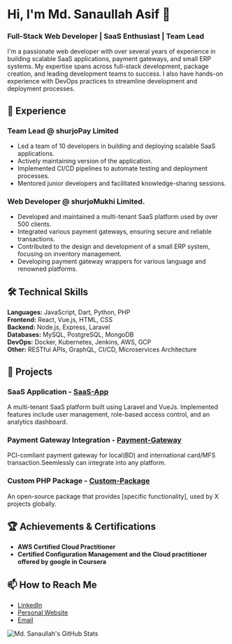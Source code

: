 # Hi, I'm Md. Sanaullah Asif 👋
### Full-Stack Web Developer | SaaS Enthusiast | Team Lead

I'm a passionate web developer with over several years of experience in building scalable SaaS applications, payment gateways, and small ERP systems. My expertise spans across full-stack development, package creation, and leading development teams to success. I also have hands-on experience with DevOps practices to streamline development and deployment processes.

## 🚀 Experience
### Team Lead @ shurjoPay Limited
- Led a team of 10 developers in building and deploying scalable SaaS applications.
- Actively maintaining version of the application.
- Implemented CI/CD pipelines to automate testing and deployment processes.
- Mentored junior developers and facilitated knowledge-sharing sessions.

### Web Developer @ shurjoMukhi Limited.
- Developed and maintained a multi-tenant SaaS platform used by over 500 clients.
- Integrated various payment gateways, ensuring secure and reliable transactions.
- Contributed to the design and development of a small ERP system, focusing on inventory management.
- Developing payment gateway wrappers for various language and renowned platforms.

## 🛠️ Technical Skills

**Languages:** JavaScript, Dart, Python, PHP  
**Frontend:** React, Vue.js, HTML, CSS  
**Backend:** Node.js, Express, Laravel  
**Databases:** MySQL, PostgreSQL, MongoDB  
**DevOps:** Docker, Kubernetes, Jenkins, AWS, GCP  
**Other:** RESTful APIs, GraphQL, CI/CD, Microservices Architecture  

## 💼 Projects

### SaaS Application - [SaaS-App](https://github.com/shurjomukhi/shurjopay-operations)
A multi-tenant SaaS platform built using Laravel and VueJs. Implemented features include user management, role-based access control, and an analytics dashboard.

### Payment Gateway Integration - [Payment-Gateway](https://github.com/shurjomukhi/shurjopay-engine)
PCI-comliant payment gateway for local(BD) and international card/MFS transaction.Seemlessly can integrate into any platform.

### Custom PHP Package - [Custom-Package](https://github.com/shurjopay-plugins/sp-plugin-php)
An open-source package that provides [specific functionality], used by X projects globally.

## 🏆 Achievements & Certifications

- **AWS Certified Cloud Practitioner**
- **Certified Configuration Management and the Cloud practitioner offered by google in Coursera**


## 📫 How to Reach Me

- [LinkedIn](https://www.linkedin.com/in/sanaullah-asif-b1359818a/)  
- [Personal Website](https://abefimrs.github.io)  
- [Email](mailto:mail2asifsana@gmail.com)

![ Md. Sanaullah's GitHub Stats](https://github-readme-stats.vercel.app/api?username=smukhiasif&show_icons=true&theme=dracula)

